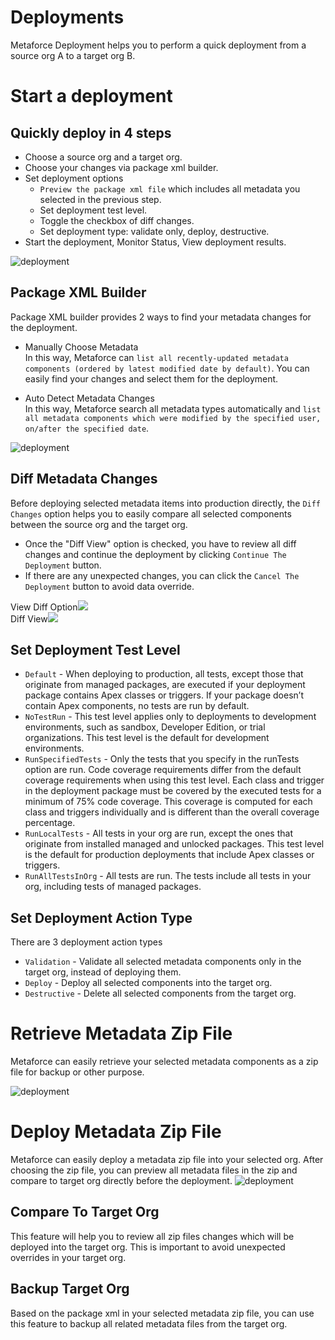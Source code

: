 # Deployments

Metaforce Deployment helps you to perform a quick deployment from a source org A to a target org B.

# Start a deployment

## Quickly deploy in 4 steps

-   Choose a source org and a target org.
-   Choose your changes via package xml builder.
-   Set deployment options
    -   `Preview the package xml file` which includes all metadata you selected in the previous step.
    -   Set deployment test level.
    -   Toggle the checkbox of diff changes.
    -   Set deployment type: validate only, deploy, destructive.
-   Start the deployment, Monitor Status, View deployment results.

![deployment](./images/deployment.gif)

## Package XML Builder

Package XML builder provides 2 ways to find your metadata changes for the deployment.

-   Manually Choose Metadata  
    In this way, Metaforce can `list all recently-updated metadata components (ordered by latest modified date by default)`. You can easily find your changes and select them for the deployment.

-   Auto Detect Metadata Changes  
    In this way, Metaforce search all metadata types automatically and `list all metadata components which were modified by the specified user, on/after the specified date`.

![deployment](./images/deployment-package-xml-builder.gif)

## Diff Metadata Changes

Before deploying selected metadata items into production directly, the `Diff Changes` option helps you to easily compare all selected components between the source org and the target org.

-   Once the "Diff View" option is checked, you have to review all diff changes and continue the deployment by clicking `Continue The Deployment` button.
-   If there are any unexpected changes, you can click the `Cancel The Deployment` button to avoid data override.

<div class="flex-images">
    <div>View Diff Option<img src="/pages/coreFeatures/images/deployment-diffview0.jpg"></div>
    <div>Diff View<img src="/pages/coreFeatures/images/deployment-diff.jpg"></div>
</div>

## Set Deployment Test Level

-   `Default` - When deploying to production, all tests, except those that originate from managed packages, are executed if your deployment package contains Apex classes or triggers. If your package doesn’t contain Apex components, no tests are run by default.
-   `NoTestRun` - This test level applies only to deployments to development environments, such as sandbox, Developer Edition, or trial organizations. This test level is the default for development environments.
-   `RunSpecifiedTests` - Only the tests that you specify in the runTests option are run. Code coverage requirements differ from the default coverage requirements when using this test level. Each class and trigger in the deployment package must be covered by the executed tests for a minimum of 75% code coverage. This coverage is computed for each class and triggers individually and is different than the overall coverage percentage.
-   `RunLocalTests` - All tests in your org are run, except the ones that originate from installed managed and unlocked packages. This test level is the default for production deployments that include Apex classes or triggers.
-   `RunAllTestsInOrg` - All tests are run. The tests include all tests in your org, including tests of managed packages.

## Set Deployment Action Type

There are 3 deployment action types

-   `Validation` - Validate all selected metadata components only in the target org, instead of deploying them.
-   `Deploy` - Deploy all selected components into the target org.
-   `Destructive` - Delete all selected components from the target org.

# Retrieve Metadata Zip File

Metaforce can easily retrieve your selected metadata components as a zip file for backup or other purpose.

![deployment](./images/deployment-retrieve.gif)

# Deploy Metadata Zip File

Metaforce can easily deploy a metadata zip file into your selected org. After choosing the zip file, you can preview all metadata files in the zip and compare to target org directly before the deployment.
![deployment](./images/deployment-zipfile.jpg)

## Compare To Target Org

This feature will help you to review all zip files changes which will be deployed into the target org. This is important to avoid unexpected overrides in your target org.

## Backup Target Org

Based on the package xml in your selected metadata zip file, you can use this feature to backup all related metadata files from the target org.
